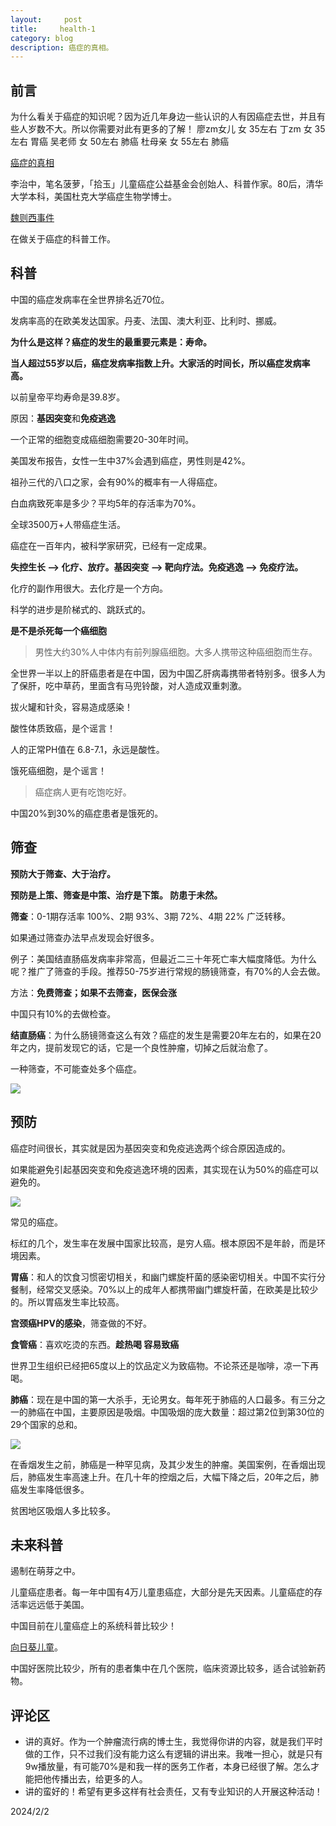 ```yaml
---
layout:     post
title:     health-1
category: blog
description: 癌症的真相。
---
```

## 前言
为什么看关于癌症的知识呢？因为近几年身边一些认识的人有因癌症去世，并且有些人岁数不大。所以你需要对此有更多的了解！
廖zm女儿  女 35左右 
丁zm   女   35左右 胃癌
吴老师  女   50左右 肺癌
杜母亲  女   55左右 肺癌

[癌症的真相](https://www.youtube.com/watch?v=fwSgoUOxeLQ&ab_channel=%E4%B8%80%E5%B8%ADYiXi)

李治中，笔名菠萝，「拾玉」儿童癌症公益基金会创始人、科普作家。80后，清华大学本科，美国杜克大学癌症生物学博士。 

[魏则西事件](https://zh.wikipedia.org/wiki/%E9%AD%8F%E5%88%99%E8%A5%BF%E4%BA%8B%E4%BB%B6)

在做关于癌症的科普工作。

## 科普

中国的癌症发病率在全世界排名近70位。

发病率高的在欧美发达国家。丹麦、法国、澳大利亚、比利时、挪威。

**为什么是这样？癌症的发生的最重要元素是：寿命。**

**当人超过55岁以后，癌症发病率指数上升。大家活的时间长，所以癌症发病率高。**

以前皇帝平均寿命是39.8岁。

原因：**基因突变**和**免疫逃逸**

一个正常的细胞变成癌细胞需要20-30年时间。

美国发布报告，女性一生中37%会遇到癌症，男性则是42%。

祖孙三代的八口之家，会有90%的概率有一人得癌症。

白血病致死率是多少？平均5年的存活率为70%。

全球3500万+人带癌症生活。

癌症在一百年内，被科学家研究，已经有一定成果。

**失控生长 --> 化疗、放疗。基因突变 --> 靶向疗法。免疫逃逸 --> 免疫疗法。**

化疗的副作用很大。去化疗是一个方向。

科学的进步是阶梯式的、跳跃式的。

**是不是杀死每一个癌细胞**

> 男性大约30%人中体内有前列腺癌细胞。大多人携带这种癌细胞而生存。

全世界一半以上的肝癌患者是在中国，因为中国乙肝病毒携带者特别多。很多人为了保肝，吃中草药，里面含有马兜铃酸，对人造成双重刺激。

拔火罐和针灸，容易造成感染！

酸性体质致癌，是个谣言！

人的正常PH值在 6.8-7.1，永远是酸性。

饿死癌细胞，是个谣言！

> 癌症病人更有吃饱吃好。

中国20%到30%的癌症患者是饿死的。

## 筛查

**预防大于筛查、大于治疗。**

**预防是上策、筛查是中策、治疗是下策。 防患于未然。**

**筛查**：0-1期存活率 100%、2期 93%、3期 72%、4期 22% 广泛转移。

如果通过筛查办法早点发现会好很多。

例子：美国结直肠癌发病率非常高，但最近二三十年死亡率大幅度降低。为什么呢？推广了筛查的手段。推荐50-75岁进行常规的肠镜筛查，有70%的人会去做。

方法：**免费筛查；如果不去筛查，医保会涨**

中国只有10%的去做检查。

**结直肠癌**：为什么肠镜筛查这么有效？癌症的发生是需要20年左右的，如果在20年之内，提前发现它的话，它是一个良性肿瘤，切掉之后就治愈了。

一种筛查，不可能查处多个癌症。

![](https://2022-1258195556.cos.ap-nanjing.myqcloud.com/2024-02-01_21.33.55.png)

## 预防

癌症时间很长，其实就是因为基因突变和免疫逃逸两个综合原因造成的。

如果能避免引起基因突变和免疫逃逸环境的因素，其实现在认为50%的癌症可以避免的。

![](https://2022-1258195556.cos.ap-nanjing.myqcloud.com/2024-02-01_21.45.13.png)

常见的癌症。

标红的几个，发生率在发展中国家比较高，是穷人癌。根本原因不是年龄，而是环境因素。

**胃癌**：和人的饮食习惯密切相关，和幽门螺旋杆菌的感染密切相关。中国不实行分餐制，经常交叉感染。70%以上的成年人都携带幽门螺旋杆菌，在欧美是比较少的。所以胃癌发生率比较高。

**宫颈癌HPV的感染**，筛查做的不好。

**食管癌**：喜欢吃烫的东西。**趁热喝 容易致癌**

世界卫生组织已经把65度以上的饮品定义为致癌物。不论茶还是咖啡，凉一下再喝。

**肺癌**：现在是中国的第一大杀手，无论男女。每年死于肺癌的人口最多。有三分之一的肺癌在中国，主要原因是吸烟。中国吸烟的庞大数量：超过第2位到第30位的29个国家的总和。

![](https://2022-1258195556.cos.ap-nanjing.myqcloud.com/iShot_2024-02-01_21.47.44.png)

在香烟发生之前，肺癌是一种罕见病，及其少发生的肿瘤。美国案例，在香烟出现后，肺癌发生率高速上升。在几十年的控烟之后，大幅下降之后，20年之后，肺癌发生率降低很多。

贫困地区吸烟人多比较多。

## 未来科普

遏制在萌芽之中。

儿童癌症患者。每一年中国有4万儿童患癌症，大部分是先天因素。儿童癌症的存活率远远低于美国。

中国目前在儿童癌症上的系统科普比较少！

[向日葵儿童](https://www.curekids.cn/)。

中国好医院比较少，所有的患者集中在几个医院，临床资源比较多，适合试验新药物。

## 评论区

- 讲的真好。作为一个肿瘤流行病的博士生，我觉得你讲的内容，就是我们平时做的工作，只不过我们没有能力这么有逻辑的讲出来。我唯一担心，就是只有9w播放量，有可能70%是和我一样的医务工作者，本身已经很了解。怎么才能把他传播出去，给更多的人。
- 讲的蛮好的！希望有更多这样有社会责任，又有专业知识的人开展这种活动！

2024/2/2
